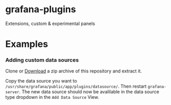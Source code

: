 grafana-plugins
===============

Extensions, custom &amp; experimental panels

Examples
===========

### Adding custom data sources

Clone or [Download](https://github.com/grafana/grafana-plugins/archive/master.zip) a zip archive of this repository and extract it.

Copy the data source you want to `/usr/share/grafana/public/app/plugins/datasource/`. Then restart `grafana-server`. The new data source
should now be avalilable in the data source type dropdown in the `Add Data Source` View.
